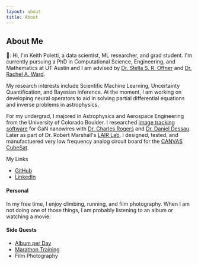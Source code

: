 ```yaml
---
layout: about
title: About
---
```


<!-- al -->
<!-- Random image from Zach Stoebner-->
<div id="random-image"></div>

<script>

// **when adding new images, run rename_images.py and paste output here**
var images = ['1.jpg', '2.jpg', '3.jpg', '4.jpg'];  

// Function to select and display a random image
function displayRandomImage() {
    var randomImage = images[Math.floor(Math.random() * images.length)];
    var imgElement = `<img src="assets/images/profiles/${randomImage}" alt="random image of Keith Poletti" style="height:500px;max-width:100%;" >`;
    document.getElementById("random-image").innerHTML = imgElement;
}

// Call the function to display the random image
displayRandomImage();
</script>

## About Me

:wave:: Hi, I'm Keith Poletti, a data scientist, ML researcher, and grad student.
I'm currently pursuing a PhD in Computational Science, Engineering, and Mathematics at UT Austin and I am advised
by [Dr. Stella S. R. Offner](https://sites.google.com/view/stellaoffner/home) and [Dr. Rachel A. Ward](https://sites.google.com/prod/view/rward/home).

My research interests include Scientific Machine Learning, Uncertainty Quantification, and Bayesian Inference.
At the moment, I am working on developing neural operators to aid in solving partial differential equations and inverse problems in astrophysics.

For my undergrad, I majored in Astrophysics and Aerospace Engineering from the University of Colorado Boulder. I researched [image tracking software](https://github.com/KPoletti/GaN-NanoWire-Image-Tracking-) for GaN nanowires with [Dr. Charles Rogers](https://spot.colorado.edu/~rogersct/index.html) and [Dr. Daniel Dessau](https://dessau.appspot.com/). Later as part of Dr. Robert Marshall's [LAIR Lab](https://culair.weebly.com/), I designed, tested, and manufactuered very low frequency analog circuit board for the [CANVAS CubeSat](https://culair.weebly.com/canvas.html).

My Links
- [GitHub](https://github.com/KPoletti/)
- [LinkedIn](https://www.linkedin.com/in/keith-poletti/)

#### Personal
In my free time, I enjoy climbing, running, and film photography. When I am not doing one of those things, I am probably listening to an album or watching a movie.

#### Side Quests
- [Album per Day](/sideQuests/album)
- [Marathon Training](/sideQuests/marathon)
- Film Photography
